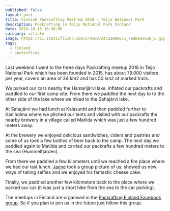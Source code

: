 ```yaml
---
published: false
layout: post
title: Finnish Packrafting Meet-Up 2018 - Teijo National Park
description: Packrafting in Teijo National Park Finland
date: 2018-10-15 16:30:00
category: article
image: https://c1.staticflickr.com/5/4160/34332806671_78ebe03636_k.jpg
tags:
  - Finland
  - packrafting
---
```


Last weekend I went to the three days Packrafting meetup 2018 in Teijo National Park which has been founded in 2015, has about 79.000 visitors per year, covers an area of 34 km2 and has 50 km2 of marked trails.

We parked our cars nearby the Hamarijärvi lake, inflated our packrafts and paddled to our first camp site. From there we paddled the next day to to the other side of the lake where we hiked to the Sahajärvi lake.

At Sahajärvi we had lunch at Kalasuntti and then paddled further to Kaniholma where we pitched our tents and visited with our packrafts the nearby brewery in a village called Matilda which was just a few hundred meters away.

At the brewery we enjoyed delicious sandwiches, ciders and pastries and some of us took a few bottles of beer back to the camp. The next day we paddled again to Matilda and carried our packrafts a few hundred meters to the sea (Hummelfjärden).

From there we paddled a few kilometers until we reached a fire place where we had our last lunch. <a href="https://avisuora.wordpress.com">Janne</a> took a group picture of us, showed us new ways of taking selfies and we enjoyed his fantastic cheese cake.

Finally, we paddled another few kilometers back to the place where we parked our car (it was just a short hike from the sea to the car parking).

The meetups in Finland are organised in the <a href="https://www.facebook.com/groups/1760898697500487/" rel="nofollow">Packrafting Finland Facebook group</a>. So if you plan to join us in the future just follow this group.
